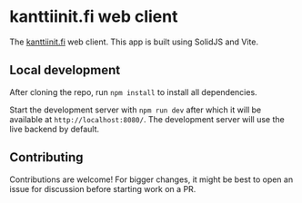 # kanttiinit.fi web client

The [kanttiinit.fi](https://kanttiinit.fi) web client.
This app is built using SolidJS and Vite.

## Local development

After cloning the repo, run `npm install` to install all dependencies.

Start the development server with `npm run dev` after which it will be available at `http://localhost:8080/`.
The development server will use the live backend by default.

## Contributing

Contributions are welcome!
For bigger changes, it might be best to open an issue for discussion before starting work on a PR.
